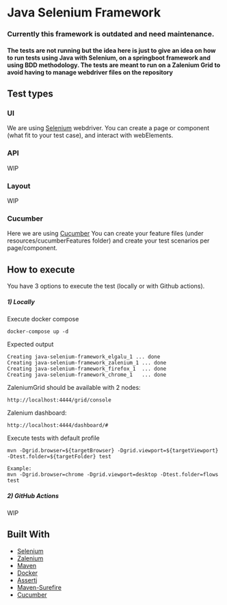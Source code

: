 # Java Selenium Framework
### Currently this framework is outdated and need maintenance. 

#### The tests are not running but the idea here is just to give an idea on how to run tests using Java with Selenium, on a springboot framework and using BDD methodology. The tests are meant to run on a Zalenium Grid to avoid having to manage webdriver files on the repository

## Test types
### UI
We are using [Selenium](https://www.seleniumhq.org) webdriver.
You can create a page or component (what fit to your test case), and interact with webElements.

### API
WIP 

### Layout
WIP

### Cucumber
Here we are using [Cucumber](https://cucumber.io)
You can create your feature files (under resources/cucumberFeatures folder) and create your test scenarios per page/component.

## How to execute
You have 3 options to execute the test (locally or with Github actions).

##### 1) Locally
Execute docker compose
```
docker-compose up -d
```

Expected output
```
Creating java-selenium-framework_elgalu_1 ... done
Creating java-selenium-framework_zalenium_1 ... done
Creating java-selenium-framework_firefox_1  ... done
Creating java-selenium-framework_chrome_1   ... done
```

ZaleniumGrid should be available with 2 nodes: 
```
http://localhost:4444/grid/console
```
Zalenium dashboard:
```
http://localhost:4444/dashboard/#
```

Execute tests with default profile
```
mvn -Dgrid.browser=${targetBrowser} -Dgrid.viewport=${targetViewport} -Dtest.folder=${targetFolder} test

Example: 
mvn -Dgrid.browser=chrome -Dgrid.viewport=desktop -Dtest.folder=flows test
```

##### 2) GitHub Actions
WIP


## Built With
* [Selenium](https://www.seleniumhq.org)
* [Zalenium](https://opensource.zalando.com/zalenium/)
* [Maven](https://maven.apache.org/)
* [Docker](https://www.docker.com/docker-community)
* [Assertj](https://assertj.github.io/doc/)
* [Maven-Surefire](https://maven.apache.org/surefire/maven-surefire-plugin/)
* [Cucumber](https://cucumber.io)